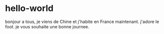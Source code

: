 # hello-world
bonjour a tous,
je viens de Chine et j'habite en France maintenant.
j'adore le foot.
je vous souhaite une bonne journee.

